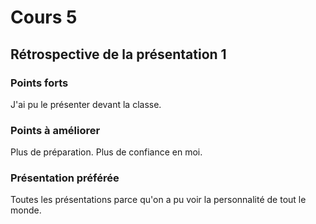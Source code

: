 # Cours 5
## Rétrospective de la présentation 1

### Points forts
J'ai pu le présenter devant la classe.

### Points à améliorer
Plus de préparation.
Plus de confiance en moi.

### Présentation préférée
Toutes les présentations parce qu'on a pu voir la personnalité de tout le monde. 
